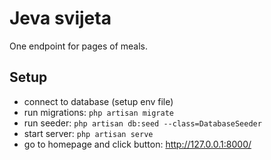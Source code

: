 # Jeva svijeta

One endpoint for pages of meals.

## Setup

- connect to database (setup env file)
- run migrations: `php artisan migrate`
- run seeder: `php artisan db:seed --class=DatabaseSeeder`
- start server: `php artisan serve`
- go to homepage and click button: http://127.0.0.1:8000/

